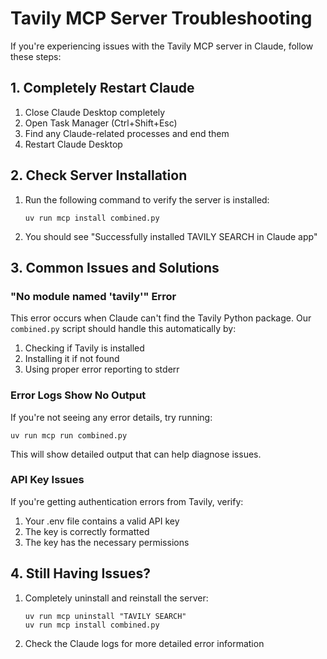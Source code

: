 # Tavily MCP Server Troubleshooting

If you're experiencing issues with the Tavily MCP server in Claude, follow these steps:

## 1. Completely Restart Claude

1. Close Claude Desktop completely
2. Open Task Manager (Ctrl+Shift+Esc)
3. Find any Claude-related processes and end them
4. Restart Claude Desktop

## 2. Check Server Installation

1. Run the following command to verify the server is installed:
   ```
   uv run mcp install combined.py
   ```
2. You should see "Successfully installed TAVILY SEARCH in Claude app"

## 3. Common Issues and Solutions

### "No module named 'tavily'" Error

This error occurs when Claude can't find the Tavily Python package. Our `combined.py` script should handle this automatically by:
1. Checking if Tavily is installed
2. Installing it if not found
3. Using proper error reporting to stderr

### Error Logs Show No Output

If you're not seeing any error details, try running:
```
uv run mcp run combined.py
```

This will show detailed output that can help diagnose issues.

### API Key Issues

If you're getting authentication errors from Tavily, verify:
1. Your .env file contains a valid API key
2. The key is correctly formatted
3. The key has the necessary permissions

## 4. Still Having Issues?

1. Completely uninstall and reinstall the server:
   ```
   uv run mcp uninstall "TAVILY SEARCH"
   uv run mcp install combined.py
   ```
   
2. Check the Claude logs for more detailed error information 